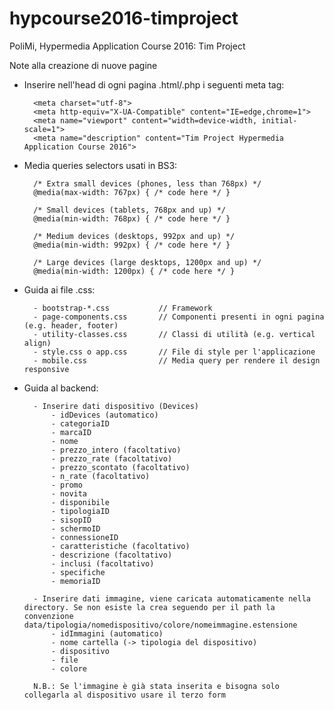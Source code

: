 # hypcourse2016-timproject
PoliMi, Hypermedia Application Course 2016: Tim Project

Note alla creazione di nuove pagine

- Inserire nell'head di ogni pagina .html/.php i seguenti meta tag:
    
        <meta charset="utf-8">
        <meta http-equiv="X-UA-Compatible" content="IE=edge,chrome=1">
        <meta name="viewport" content="width=device-width, initial-scale=1">
        <meta name="description" content="Tim Project Hypermedia Application Course 2016">
        
- Media queries selectors usati in BS3:
        
        /* Extra small devices (phones, less than 768px) */
        @media(max-width: 767px) { /* code here */ }
        
        /* Small devices (tablets, 768px and up) */
        @media(min-width: 768px) { /* code here */ }
        
        /* Medium devices (desktops, 992px and up) */
        @media(min-width: 992px) { /* code here */ }
        
        /* Large devices (large desktops, 1200px and up) */
        @media(min-width: 1200px) { /* code here */ }

- Guida ai file .css:

        - bootstrap-*.css           // Framework
        - page-components.css       // Componenti presenti in ogni pagina (e.g. header, footer)
        - utility-classes.css       // Classi di utilità (e.g. vertical align)
        - style.css o app.css       // File di style per l'applicazione
        - mobile.css                // Media query per rendere il design responsive
        
- Guida al backend:

        - Inserire dati dispositivo (Devices)
            - idDevices (automatico)
            - categoriaID
            - marcaID
            - nome
            - prezzo_intero (facoltativo)
            - prezzo_rate (facoltativo)
            - prezzo_scontato (facoltativo)
            - n_rate (facoltativo)
            - promo
            - novita
            - disponibile
            - tipologiaID
            - sisopID
            - schermoID
            - connessioneID
            - caratteristiche (facoltativo)
            - descrizione (facoltativo)
            - inclusi (facoltativo)
            - specifiche
            - memoriaID
            
        - Inserire dati immagine, viene caricata automaticamente nella directory. Se non esiste la crea seguendo per il path la convenzione data/tipologia/nomedispositivo/colore/nomeimmagine.estensione
            - idImmagini (automatico)
            - nome cartella (-> tipologia del dispositivo)
            - dispositivo
            - file
            - colore
            
        N.B.: Se l'immagine è già stata inserita e bisogna solo collegarla al dispositivo usare il terzo form